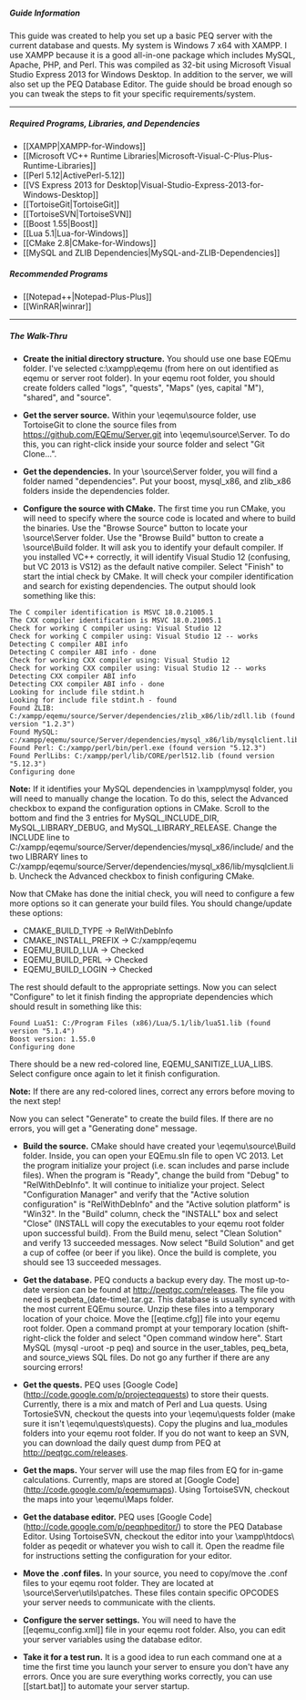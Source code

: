 ##### Guide Information
This guide was created to help you set up a basic PEQ server with the current database and quests. My system is Windows 7 x64 with XAMPP. I use XAMPP because it is a good all-in-one package which includes MySQL, Apache, PHP, and Perl. This was compiled as 32-bit using Microsoft Visual Studio Express 2013 for Windows Desktop. In addition to the server, we will also set up the PEQ Database Editor. The guide should be broad enough so you can tweak the steps to fit your specific requirements/system.

***

##### Required Programs, Libraries, and Dependencies
* [[XAMPP|XAMPP-for-Windows]]
* [[Microsoft VC++ Runtime Libraries|Microsoft-Visual-C-Plus-Plus-Runtime-Libraries]]
* [[Perl 5.12|ActivePerl-5.12]]
* [[VS Express 2013 for Desktop|Visual-Studio-Express-2013-for-Windows-Desktop]]
* [[TortoiseGit|TortoiseGit]]
* [[TortoiseSVN|TortoiseSVN]]
* [[Boost 1.55|Boost]]
* [[Lua 5.1|Lua-for-Windows]]
* [[CMake 2.8|CMake-for-Windows]]
* [[MySQL and ZLIB Dependencies|MySQL-and-ZLIB-Dependencies]]

##### Recommended Programs
* [[Notepad++|Notepad-Plus-Plus]]
* [[WinRAR|winrar]]

***

##### The Walk-Thru
* **Create the initial directory structure.** You should use one base EQEmu folder. I've selected c:\xampp\eqemu (from here on out identified as eqemu or server root folder). In your eqemu root folder, you should create folders called "logs", "quests", "Maps" (yes, capital "M"), "shared", and "source".

* **Get the server source.** Within your \eqemu\source folder, use TortoiseGit to clone the source files from https://github.com/EQEmu/Server.git into \eqemu\source\Server\. To do this, you can right-click inside your source folder and select "Git Clone...".

* **Get the dependencies.** In your \source\Server folder, you will find a folder named "dependencies". Put your boost, mysql_x86, and zlib_x86 folders inside the dependencies folder.

* **Configure the source with CMake.** The first time you run CMake, you will need to specify where the source code is located and where to build the binaries. Use the "Browse Source" button to locate your \source\Server folder. Use the "Browse Build" button to create a \source\Build folder. It will ask you to identify your default compiler. If you installed VC++ correctly, it will identify Visual Studio 12 (confusing, but VC 2013 is VS12) as the default native compiler. Select "Finish" to start the intial check by CMake. It will check your compiler identification and search for existing dependencies. The output should look something like this:
```
The C compiler identification is MSVC 18.0.21005.1
The CXX compiler identification is MSVC 18.0.21005.1
Check for working C compiler using: Visual Studio 12
Check for working C compiler using: Visual Studio 12 -- works
Detecting C compiler ABI info
Detecting C compiler ABI info - done
Check for working CXX compiler using: Visual Studio 12
Check for working CXX compiler using: Visual Studio 12 -- works
Detecting CXX compiler ABI info
Detecting CXX compiler ABI info - done
Looking for include file stdint.h
Looking for include file stdint.h - found
Found ZLIB: C:/xampp/eqemu/source/Server/dependencies/zlib_x86/lib/zdll.lib (found version "1.2.3")
Found MySQL: c:/xampp/eqemu/source/Server/dependencies/mysql_x86/lib/mysqlclient.lib
Found Perl: C:/xampp/perl/bin/perl.exe (found version "5.12.3")
Found PerlLibs: C:/xampp/perl/lib/CORE/perl512.lib (found version "5.12.3")
Configuring done
```
**Note:** If it identifies your MySQL dependencies in \xampp\mysql folder, you will need to manually change the location. To do this, select the Advanced checkbox to expand the configuration options in CMake. Scroll to the bottom and find the 3 entries for MySQL_INCLUDE_DIR, MySQL_LIBRARY_DEBUG, and MySQL_LIBRARY_RELEASE. Change the INCLUDE line to C:/xampp/eqemu/source/Server/dependencies/mysql_x86/include/ and the two LIBRARY lines to C:/xampp/eqemu/source/Server/dependencies/mysql_x86/lib/mysqlclient.lib. Uncheck the Advanced checkbox to finish configuring CMake.

  Now that CMake has done the initial check, you will need to configure a few more options so it can generate your build files. You should change/update these options:
  * CMAKE_BUILD_TYPE -> RelWithDebInfo
  * CMAKE_INSTALL_PREFIX -> C:/xampp/eqemu
  * EQEMU_BUILD_LUA -> Checked
  * EQEMU_BUILD_PERL -> Checked
  * EQEMU_BUILD_LOGIN -> Checked

  The rest should default to the appropriate settings. Now you can select "Configure" to let it finish finding the appropriate dependencies which should result in something like this:
```
Found Lua51: C:/Program Files (x86)/Lua/5.1/lib/lua51.lib (found version "5.1.4")
Boost version: 1.55.0
Configuring done
```
  There should be a new red-colored line, EQEMU_SANITIZE_LUA_LIBS. Select configure once again to let it finish configuration.

  **Note:** If there are any red-colored lines, correct any errors before moving to the next step!

  Now you can select "Generate" to create the build files. If there are no errors, you will get a "Generating done" message.

* **Build the source.** CMake should have created your \eqemu\source\Build folder. Inside, you can open your EQEmu.sln file to open VC 2013. Let the program initialize your project (i.e. scan includes and parse include files). When the program is "Ready", change the build from "Debug" to "RelWithDebInfo". It will continue to initialize your project. Select "Configuration Manager" and verify that the "Active solution configuration" is "RelWithDebInfo" and the "Active solution platform" is "Win32". In the "Build" column, check the "INSTALL" box and select "Close" (INSTALL will copy the executables to your eqemu root folder upon successful build). From the Build menu, select "Clean Solution" and verify 13 succeeded messages. Now select "Build Solution" and get a cup of coffee (or beer if you like). Once the build is complete, you should see 13 succeeded messages.

* **Get the database.** PEQ conducts a backup every day. The most up-to-date version can be found at http://peqtgc.com/releases. The file you need is peqbeta_(date-time).tar.gz. This database is usually synced with the most current EQEmu source. Unzip these files into a temporary location of your choice. Move the [[eqtime.cfg]] file into your eqemu root folder. Open a command prompt at your temporary location (shift-right-click the folder and select "Open command window here". Start MySQL (mysql -uroot -p peq) and source in the user_tables, peq_beta, and source_views SQL files. Do not go any further if there are any sourcing errors!

* **Get the quests.** PEQ uses [Google Code] (http://code.google.com/p/projecteqquests) to store their quests. Currently, there is a mix and match of Perl and Lua quests. Using TortosieSVN, checkout the quests into your \eqemu\quests folder (make sure it isn't \eqemu\quests\quests). Copy the plugins and lua_modules folders into your eqemu root folder. If you do not want to keep an SVN, you can download the daily quest dump from PEQ at http://peqtgc.com/releases.

* **Get the maps.** Your server will use the map files from EQ for in-game calculations. Currently, maps are stored at [Google Code] (http://code.google.com/p/eqemumaps). Using TortoiseSVN, checkout the maps into your \eqemu\Maps folder.

* **Get the database editor.** PEQ uses [Google Code] (http://code.google.com/p/peqphpeditor/) to store the PEQ Database Editor. Using TortoiseSVN, checkout the editor into your \xampp\htdocs\ folder as peqedit or whatever you wish to call it. Open the readme file for instructions setting the configuration for your editor.

* **Move the .conf files.** In your source, you need to copy/move the .conf files to your eqemu root folder. They are located at \source\Server\utils\patches. These files contain specific OPCODES your server needs to communicate with the clients.

* **Configure the server settings.** You will need to have the [[eqemu_config.xml]] file in your eqemu root folder. Also, you can edit your server variables using the database editor.

* **Take it for a test run.** It is a good idea to run each command one at a time the first time you launch your server to ensure you don't have any errors. Once you are sure everything works correctly, you can use [[start.bat]] to automate your server startup.
